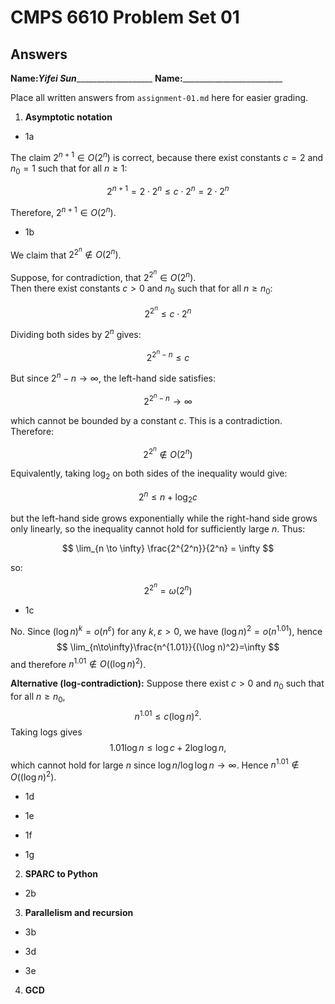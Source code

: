   # CMPS 6610 Problem Set 01
## Answers

**Name:**___Yifei Sun______________________
**Name:**_________________________


Place all written answers from `assignment-01.md` here for easier grading.

1. **Asymptotic notation**

  - 1a 

The claim $2^{n+1} \in O(2^n)$ is correct, because there exist constants 
$c = 2$ and $n_0 = 1$ such that for all $n \geq 1$:

$$
2^{n+1} = 2 \cdot 2^n \leq c \cdot 2^n = 2 \cdot 2^n
$$

Therefore, $2^{n+1} \in O(2^n)$.

  - 1b    

We claim that $2^{2^n}\notin O(2^n)$. 

Suppose, for contradiction, that $2^{2^n} \in O(2^n)$.  
Then there exist constants $c>0$ and $n_0$ such that for all $n \ge n_0$:

$$ 2^{2^n} \le c \cdot 2^n $$

Dividing both sides by $2^n$ gives:

$$ 2^{2^n - n} \le c $$

But since $2^n - n \to \infty$, the left-hand side satisfies:

$$ 2^{2^n - n} \to \infty $$

which cannot be bounded by a constant $c$. This is a contradiction. Therefore:

$$ 2^{2^n} \notin O(2^n) $$

Equivalently, taking $\log_2$ on both sides of the inequality would give:

$$ 2^n \le n + \log_2 c $$

but the left-hand side grows exponentially while the right-hand side grows only linearly, so the inequality cannot hold for sufficiently large $n$. Thus:

$$ \lim_{n \to \infty} \frac{2^{2^n}}{2^n} = \infty $$

so:

$$ 2^{2^n} = \omega(2^n) $$

 
  - 1c

No. Since $(\log n)^k = o(n^\varepsilon)$ for any $k,\varepsilon>0$, we have $(\log n)^2 = o(n^{1.01})$, hence
$$ \lim_{n\to\infty}\frac{n^{1.01}}{(\log n)^2}=\infty $$
and therefore $n^{1.01}\notin O((\log n)^2)$.

**Alternative (log-contradiction):** Suppose there exist $c>0$ and $n_0$ such that for all $n\ge n_0$,
$$ n^{1.01} \le c(\log n)^2. $$
Taking logs gives
$$ 1.01\log n \le \log c + 2\log\log n, $$
which cannot hold for large $n$ since $\log n / \log\log n \to \infty$. Hence $n^{1.01}\notin O((\log n)^2)$.


  - 1d

  - 1e

  - 1f

  - 1g

2. **SPARC to Python**

  - 2b

3. **Parallelism and recursion**

  - 3b

  - 3d

  - 3e
  
4. **GCD**
